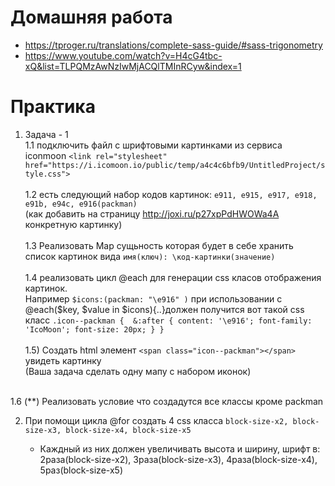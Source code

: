 ﻿# Домашняя работа

* https://tproger.ru/translations/complete-sass-guide/#sass-trigonometry
* https://www.youtube.com/watch?v=H4cG4tbc-xQ&list=TLPQMzAwNzIwMjACQlTMInRCyw&index=1

# Практика

 1) Задача - 1<br />
 1.1 подключить файл с шрифтовыми картинками из сервиса iconmoon `<link rel="stylesheet" href="https://i.icomoon.io/public/temp/a4c4c6bfb9/UntitledProject/style.css">`<br /><br />
 1.2 есть следующий набор кодов картинок: `e911, e915, e917, e918, e91b, e94c, e916(packman)`<br />
 (как добавить на страницу http://joxi.ru/p27xpPdHWOWa4A конкретную картинку)<br /><br />
 1.3 Реализовать Map сущьность которая будет в себе хранить список картинок вида
 `имя(ключ): \код-картинки(значение)`<br /><br />
 1.4 реализовать цикл @each для генерации сss класов отображения картинок.<br /> Например
 `$icons:(packman: "\e916" )` при использовании с @each($key, $value in $icons){..}должен получится вот такой css класс 
 `.icon--packman { 
    &:after {
        content: '\e916';
        font-family: 'IcoMoon';
        font-size: 20px;
    }
 }`
<br /><br />
 1.5) Cоздать html элемент `<span class="icon--packman"></span>`  увидеть картинку<br />
 (Ваша задача сделать одну мапу с набором иконок)<br /><br />

 1.6 (**) Реализовать условие что создадутся все классы кроме packman

 2. При помощи цикла @for создать 4 css класса `block-size-x2, block-size-x3, block-size-x4, block-size-x5`

    * Каждный из них должен увеличивать высота и ширину, шрифт в: 2раза(block-size-x2), 3раза(block-size-x3), 4раза(block-size-x4), 5раз(block-size-x5)
